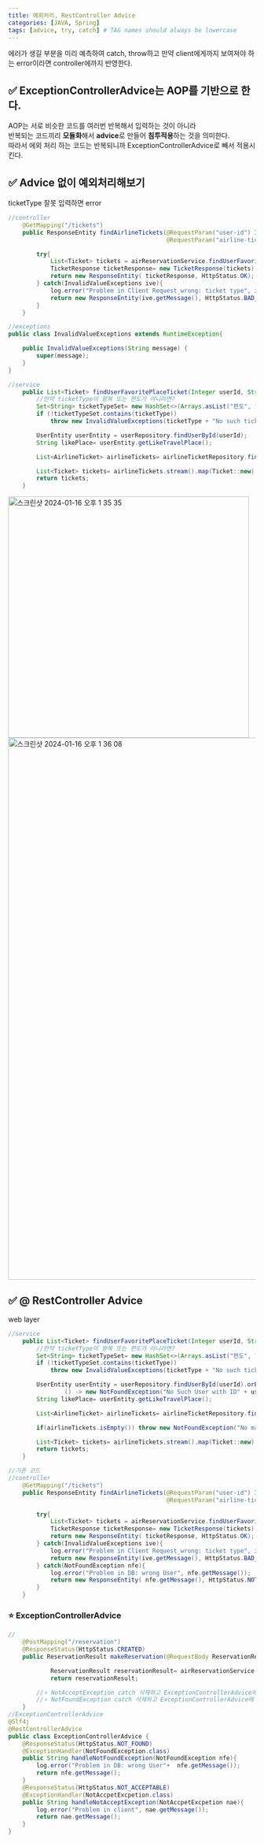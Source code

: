 ```yaml
---
title: 예외처리, RestController Advice
categories: [JAVA, Spring]
tags: [advice, try, catch] # TAG names should always be lowercase
---
```


에러가 생길 부분을 미리 예측하여 catch, throw하고
만약 client에게까지 보여져야 하는 error이라면 controller에까지 반영한다.

## ✅ ExceptionControllerAdvice는 AOP를 기반으로 한다.

AOP는 서로 비슷한 코드를 여러번 반복해서 입력하는 것이 아니라 <br>
반복되는 코드끼리 **모듈화**해서 **advice**로 만들어 **침투적용**하는 것을 의미한다. <br>
따라서 에외 처리 하는 코드는 반복되니까 ExceptionControllerAdvice로 빼서 적용시킨다. <br>

## ✅ Advice 없이 예외처리해보기

ticketType 잘못 입력하면 error <br>

```java
//controller
    @GetMapping("/tickets")
    public ResponseEntity findAirlineTickets(@RequestParam("user-id") Integer userId,
                                             @RequestParam("airline-ticket-type") String ticketType ){

        try{
            List<Ticket> tickets = airReservationService.findUserFavoritePlaceTicket(userId, ticketType);
            TicketResponse ticketResponse= new TicketResponse(tickets);
            return new ResponseEntity( ticketResponse, HttpStatus.OK); //tryCatch 할 때는 ResponseEntity를 사용
        } catch(InvalidValueExceptions ive){
            log.error("Problem in Client Request_wrong: ticket type", ive.getMessage());
            return new ResponseEntity(ive.getMessage(), HttpStatus.BAD_REQUEST);
        }
    }

//exceptions
public class InvalidValueExceptions extends RuntimeException{

    public InvalidValueExceptions(String message) {
        super(message);
    }
}

//service
    public List<Ticket> findUserFavoritePlaceTicket(Integer userId, String ticketType) {
        //만약 ticketType이 왕복 또는 편도가 아니라면?
        Set<String> ticketTypeSet= new HashSet<>(Arrays.asList("편도", "왕복"));
        if (!ticketTypeSet.contains(ticketType))
            throw new InvalidValueExceptions(ticketType + "No such ticket Type");

        UserEntity userEntity = userRepository.findUserById(userId);
        String likePlace= userEntity.getLikeTravelPlace();

        List<AirlineTicket> airlineTickets= airlineTicketRepository.findAllAirlineTicketsWithPlaceAndTicketType(likePlace, ticketType);

        List<Ticket> tickets= airlineTickets.stream().map(Ticket::new).collect(Collectors.toList());
        return tickets;
    }
```

<img width="490" alt="스크린샷 2024-01-16 오후 1 35 35" src="https://github.com/soheeparklee/portfolioWebsite_dreamcoding/assets/97790983/ba4446e0-7be8-408d-a358-3ae544dce93c">

<img width="1101" alt="스크린샷 2024-01-16 오후 1 36 08" src="https://github.com/soheeparklee/portfolioWebsite_dreamcoding/assets/97790983/add28d55-65cc-4cd7-8f58-f3727cfc533b">

## ✅ @ RestController Advice

web layer

```java
//service
    public List<Ticket> findUserFavoritePlaceTicket(Integer userId, String ticketType) {
        //만약 ticketType이 왕복 또는 편도가 아니라면?
        Set<String> ticketTypeSet= new HashSet<>(Arrays.asList("편도", "왕복"));
        if (!ticketTypeSet.contains(ticketType))
            throw new InvalidValueExceptions(ticketType + "No such ticket Type"); //⭐️throw하면 advice로 간다.

        UserEntity userEntity = userRepository.findUserById(userId).orElseThrow(
                () -> new NotFoundException("No Such User with ID" + userId));
        String likePlace= userEntity.getLikeTravelPlace();

        List<AirlineTicket> airlineTickets= airlineTicketRepository.findAllAirlineTicketsWithPlaceAndTicketType(likePlace, ticketType);

        if(airlineTickets.isEmpty()) throw new NotFoundException("No matching likeplace and ticketType Found");

        List<Ticket> tickets= airlineTickets.stream().map(Ticket::new).collect(Collectors.toList());
        return tickets;
    }

//기존 코드
//controller
    @GetMapping("/tickets")
    public ResponseEntity findAirlineTickets(@RequestParam("user-id") Integer userId,
                                             @RequestParam("airline-ticket-type") String ticketType ){

        try{
            List<Ticket> tickets = airReservationService.findUserFavoritePlaceTicket(userId, ticketType);
            TicketResponse ticketResponse= new TicketResponse(tickets);
            return new ResponseEntity( ticketResponse, HttpStatus.OK); //tryCatch 할 때는 ResponseEntity를 사용
        } catch(InvalidValueExceptions ive){
            log.error("Problem in Client Request_wrong: ticket type", ive.getMessage());
            return new ResponseEntity(ive.getMessage(), HttpStatus.BAD_REQUEST);
        } catch(NotFoundException nfe){
            log.error("Problem in DB: wrong User", nfe.getMessage());
            return new ResponseEntity( nfe.getMessage(), HttpStatus.NOT_FOUND);
        }
    }
```

### ⭐️ ExceptionControllerAdvice

```java
//
    @PostMapping("/reservation")
    @ResponseStatus(HttpStatus.CREATED)
    public ReservationResult makeReservation(@RequestBody ReservationRequest reservationRequest){

            ReservationResult reservationResult= airReservationService.makeReservation(reservationRequest);
            return reservationResult;

        //⭐️ NotAcceptException catch 삭제하고 ExceptionControllerAdvice에 위임
        //⭐️ NotFoundException catch 삭제하고 ExceptionControllerAdvice에 위임
    }
//ExceptionControllerAdvice
@Slf4j
@RestControllerAdvice
public class ExceptionControllerAdvice {
    @ResponseStatus(HttpStatus.NOT_FOUND)
    @ExceptionHandler(NotFoundException.class)
    public String handleNotFoundException(NotFoundException nfe){
        log.error("Problem in DB: wrong User"+  nfe.getMessage());
        return nfe.getMessage();
    }
    @ResponseStatus(HttpStatus.NOT_ACCEPTABLE)
    @ExceptionHandler(NotAccpetExcpetion.class)
    public String handleNotAcceptException(NotAccpetExcpetion nae){
        log.error("Problem in client", nae.getMessage());
        return nae.getMessage();
    }
}

```
